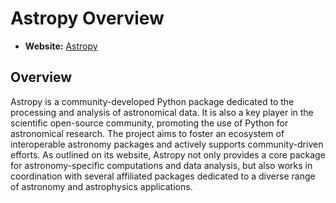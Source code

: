 # Astropy Overview

- **Website:** [Astropy](https://www.astropy.org/)

## Overview

Astropy is a community-developed Python package dedicated to the processing and analysis of astronomical data. It is also a key player in the scientific open-source community, promoting the use of Python for astronomical research. The project aims to foster an ecosystem of interoperable astronomy packages and actively supports community-driven efforts. As outlined on its website, Astropy not only provides a core package for astronomy-specific computations and data analysis, but also works in coordination with several affiliated packages dedicated to a diverse range of astronomy and astrophysics applications.
